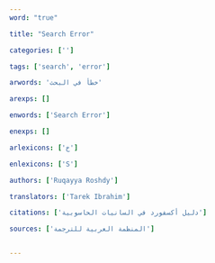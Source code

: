 ```yaml
---
word: "true"

title: "Search Error"

categories: ['']

tags: ['search', 'error']

arwords: 'خطأ في البحث'

arexps: []

enwords: ['Search Error']

enexps: []

arlexicons: ['خ']

enlexicons: ['S']

authors: ['Ruqayya Roshdy']

translators: ['Tarek Ibrahim']

citations: ['دليل أكسفورد في السانيات الحاسوبية']

sources: ['المنظمة العربية للترجمة']


---
```

